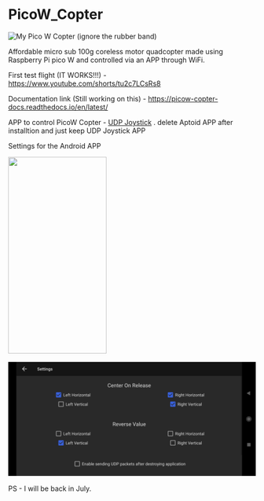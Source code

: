 # PicoW_Copter

![My Pico W Copter (ignore the rubber band)](./Images/PicoW_Copter.jpg)

Affordable micro sub 100g coreless motor quadcopter made using Raspberry Pi pico W and controlled via an APP through WiFi.


First test flight (IT WORKS!!!) - https://www.youtube.com/shorts/tu2c7LCsRs8

Documentation link (Still working on this) - https://picow-copter-docs.readthedocs.io/en/latest/

APP to control PicoW Copter - [UDP Joystick](https://udpjoystick.en.aptoide.com/app) 
. delete Aptoid APP after installtion and just keep UDP Joystick APP 

Settings for the Android APP

<img src="https://github.com/anish-natekar/PicoW_Copter/blob/main/Images/udpjoystick_values.jpg"  width="200" height="400" />

![my Settings for the APP](./Images/udpjoystick_settings.jpg)

PS - I will be back in July.
